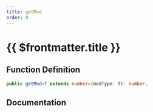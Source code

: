 ```yaml
---
title: getMod
order: 0
---
```


# {{ $frontmatter.title }}

## Function Definition

```ts
public getMod<T extends number>(modType: T): number;
```

## Documentation

<!--@include: ./parts/getMod.md-->
